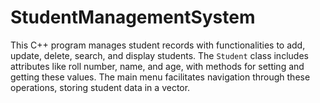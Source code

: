 # StudentManagementSystem
This C++ program manages student records with functionalities to add, update, delete, search, and display students. The `Student` class includes attributes like roll number, name, and age, with methods for setting and getting these values. The main menu facilitates navigation through these operations, storing student data in a vector.

